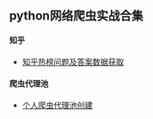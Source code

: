 ## python网络爬虫实战合集
#### 知乎
- [知乎热榜问题及答案数据获取](https://www.shanyonggang.cn/article_detail/65/ "知乎热榜问题及答案数据获取")

#### 爬虫代理池
- [个人爬虫代理池创建](https://github.com/ShanYonggang/spider_list/tree/master/proxy_design "个人爬虫代理池创建")
